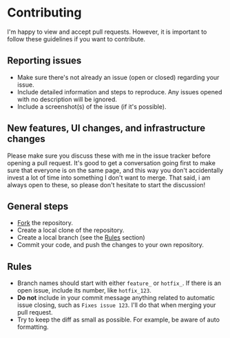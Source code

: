 # Contributing

I'm happy to view and accept pull requests. However, it is important to follow these guidelines if you want to contribute.

## Reporting issues

* Make sure there's not already an issue (open or closed) regarding your issue.
* Include detailed information and steps to reproduce. Any issues opened with no description will be ignored.
* Include a screenshot(s) of the issue (if it's possible).

## New features, UI changes, and infrastructure changes

Please make sure you discuss these with me in the issue tracker before opening a pull request. It's good to get a conversation going first to make sure that everyone is on the same page, and this way you don't accidentally invest a lot of time into something I don't want to merge. That said, i am always open to these, so please don't hesitate to start the discussion!

## General steps

* [Fork](https://github.com/Voonder/android-boilerplate/fork) the repository.
* Create a local clone of the repository.
* Create a local branch (see the [Rules](#rules) section)
* Commit your code, and push the changes to your own repository.

## Rules

* Branch names should start with either `feature_` or `hotfix_`. If there is an open issue, include its number, like `hotfix_123`.
* **Do not** include in your commit message anything related to automatic issue closing, such as `Fixes issue 123`. I'll do that when merging your pull request.
* Try to keep the diff as small as possible. For example, be aware of auto formatting.